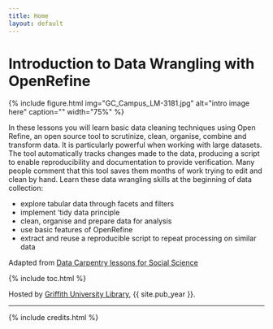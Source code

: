 ```yaml
---
title: Home
layout: default
---
```


# Introduction to Data Wrangling with OpenRefine

{% include figure.html img="GC_Campus_LM-3181.jpg" alt="intro image here" caption="" width="75%" %}

In these lessons you will learn basic data cleaning techniques using Open Refine, an open source tool to scrutinize, clean, organise, combine and transform data. It is particularly powerful when working with large datasets. The tool automatically tracks changes made to the data, producing a script to enable reproducibility and documentation to provide verification. Many people comment that this tool saves them months of work trying to edit and clean by hand. Learn these data wrangling skills at the beginning of data collection:

- explore tabular data through facets and filters
- implement ‘tidy data principle
- clean, organise and prepare data for analysis
- use basic features of OpenRefine
- extract and reuse a reproducible script to repeat processing on similar data

Adapted from [Data Carpentry lessons for Social Science](https://datacarpentry.org/lessons/#social-science-curriculum/)

{% include toc.html %}

Hosted by [Griffith University Library](https://www.griffith.edu.au/library), {{ site.pub_year }}.

------

{% include credits.html %}
